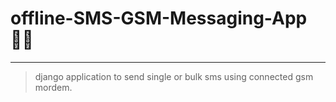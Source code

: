 # offline-SMS-GSM-Messaging-App 🤳🏽

---
> django application to send single or bulk sms using connected gsm mordem.
